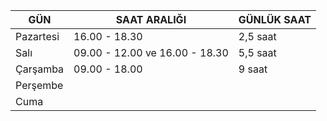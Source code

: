 
| GÜN       | SAAT ARALIĞI                   | GÜNLÜK SAAT |
| --------- | ------------------------------ | ----------- |
| Pazartesi | 16.00 - 18.30                  | 2,5 saat    |
| Salı      | 09.00 - 12.00 ve 16.00 - 18.30 | 5,5 saat    |
| Çarşamba  | 09.00 - 18.00                  | 9 saat      |
| Perşembe  |                                |             |
| Cuma      |                                |             |
